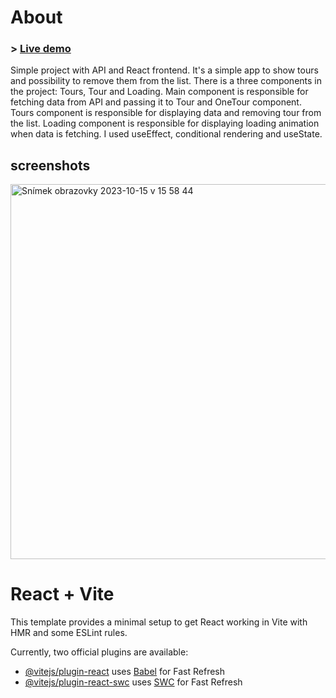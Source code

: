 # About
### > <a href="https://comfy-croquembouche-3ff473.netlify.app">Live demo</a>

Simple project with API and React frontend. It's a simple app to show tours and possibility to remove them from the list. There is a three components in the project: Tours, Tour and Loading. Main component is responsible for fetching data from API and passing it to Tour and OneTour component. Tours component is responsible for displaying data and removing tour from the list. Loading component is responsible for displaying loading animation when data is fetching. I used useEffect, conditional rendering and useState.

## screenshots
<img width="600" alt="Snímek obrazovky 2023-10-15 v 15 58 44" src="https://github.com/JGCZE/Tours/assets/97174593/5708d6b7-a41e-4b86-827b-275b1b2c8d43">




# React + Vite

This template provides a minimal setup to get React working in Vite with HMR and some ESLint rules.

Currently, two official plugins are available:

- [@vitejs/plugin-react](https://github.com/vitejs/vite-plugin-react/blob/main/packages/plugin-react/README.md) uses [Babel](https://babeljs.io/) for Fast Refresh
- [@vitejs/plugin-react-swc](https://github.com/vitejs/vite-plugin-react-swc) uses [SWC](https://swc.rs/) for Fast Refresh
